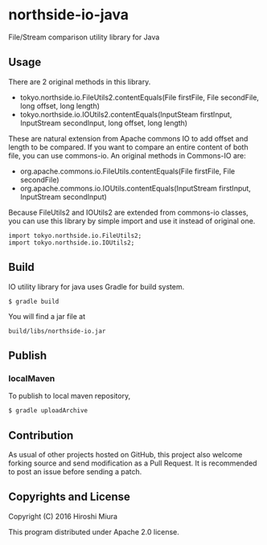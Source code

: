 # northside-io-java
File/Stream comparison utility library for Java

## Usage

There are 2 original methods in this library.

- tokyo.northside.io.FileUtils2.contentEquals(File firstFile, File secondFile, long offset, long length)
- tokyo.northside.io.IOUtils2.contentEquals(InputSteam firstInput, InputStream secondInput, long offset, long length)

These are natural extension from Apache commons IO to add offset and length to be compared.
If you want to compare an entire content of both file, you can use commons-io.
An original methods in Commons-IO are:

- org.apache.commons.io.FileUtils.contentEquals(File firstFile, File secondFile)
- org.apache.commons.io.IOUtils.contentEquals(InputStream firstInput, InputStream secondInput)

Because FileUtils2 and IOUtils2 are extended from commons-io classes,
you can use this library by simple import and use it instead of original one.

```
import tokyo.northside.io.FileUtils2;
import tokyo.northside.io.IOUtils2;
```


## Build

IO utility library for java uses Gradle for build system.

```
$ gradle build
```

You will find a jar file at

```
build/libs/northside-io.jar
```

## Publish
### localMaven
To publish to local maven repository,

```
$ gradle uploadArchive
```

## Contribution

As usual of other projects hosted on GitHub, this project also welcome
forking source and send modification as a Pull Request.
It is recommended to post an issue before sending a patch.


## Copyrights and License

Copyright (C) 2016 Hiroshi Miura

This program distributed under Apache 2.0 license.
